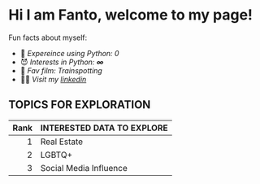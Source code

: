 # Hi I am Fanto, welcome to my page!
Fun facts about myself:
- 🤔 *Expereince using Python: 0*
- 😈 *Interests in Python:* ***∞***
- 💯 *Fav film: Trainspotting*
- 🧑‍💻 *Visit my [linkedin](www.linkedin.com/in/yu-fan-fanto)*
## TOPICS FOR EXPLORATION
| Rank | INTERESTED DATA TO EXPLORE |
|-----:|-----------------|
|     1|  Real Estate |
|     2|  LGBTQ+   |
|     3|  Social Media Influence  |

<!--
**fantofan/fantofan** is a ✨ _special_ ✨ repository because its `README.md` (this file) appears on your GitHub profile.

Here are some ideas to get you started:

- 🔭 I’m currently working on ...
- 🌱 I’m currently learning  ...
- 👯 I’m looking to collaborate on ...
- 🤔 I’m looking for help with ...
- 💬 Ask me about ...
- 📫 How to reach me: ...
- 😄 Pronouns: ...
- ⚡ Fun fact: ...
-->
